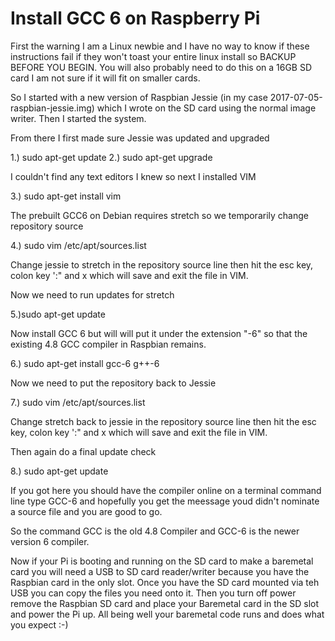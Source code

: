 # Install GCC 6 on Raspberry Pi
>
First the warning I am a Linux newbie and I have no way to know if these instructions fail if they won't toast your entire linux install so BACKUP BEFORE YOU BEGIN. You will also probably need to do this on a 16GB SD card I am not sure if it will fit on smaller cards.
>
So I started with a new version of Raspbian Jessie (in my case
2017-07-05-raspbian-jessie.img) which I wrote on the SD card using the normal image writer. Then I started the system.
>
From there I first made sure Jessie was updated and upgraded
>
1.) sudo apt-get update
2.) sudo apt-get upgrade
>
I couldn't find any text editors I knew so next I installed VIM
>
3.) sudo apt-get install vim
>
The prebuilt GCC6 on Debian requires stretch so we temporarily change repository source
>
4.) sudo vim /etc/apt/sources.list
>
Change jessie to stretch in the repository source line then hit the esc key, colon key ':" and x which will save and exit the file in VIM.
>
Now we need to run updates for stretch
>
5.)sudo apt-get update
>
Now install GCC 6 but will will put it under the extension "-6" so that the existing 4.8 GCC compiler in Raspbian remains.
>
6.) sudo apt-get install gcc-6 g++-6
>
Now we need to put the repository back to Jessie
>
7.) sudo vim /etc/apt/sources.list
>
Change stretch back to jessie in the repository source line then hit the esc key, colon key ':" and x which will save and exit the file in VIM.
>
Then again do a final update check
>
8.) sudo apt-get update
>
If you got here you should have the compiler online on a terminal command line type GCC-6 and hopefully you get the meessage youd didn't nominate a source file and you are good to go.
>
So the command GCC is the old 4.8 Compiler and GCC-6 is the newer version 6 compiler.
>
Now if your Pi is booting and running on the SD card to make a baremetal card you will need a USB to SD card reader/writer because you have the Raspbian card in the only slot. Once you have the SD card mounted via teh USB you can copy the files you need onto it. Then you turn off power remove the Raspbian SD card and place your Baremetal card in the SD slot and power the Pi up. All being well your baremetal code runs and does what you expect :-) 
